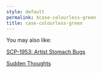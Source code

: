 ```yaml
---
style: default
permalink: Xcase-colourless-green
title: case-colourless-green
---
```

You may also like:

[SCP-1953: Artist Stomach Bugs](http://scp-wiki.net/scp-1953)

[Sudden Thoughts](http://scp-wiki.net/sudden-thoughts)
